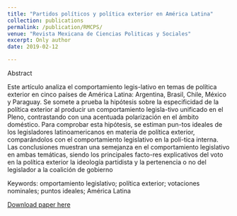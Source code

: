 ```yaml
---
title: "Partidos políticos y política exterior en América Latina"
collection: publications
permalink: /publication/RMCPS/
venue: "Revista Mexicana de Ciencias Politicas y Sociales"
excerpt: Only author
date: 2019-02-12

---
```


Abstract

Este artículo analiza el comportamiento legis-lativo en temas de política exterior en cinco países de América Latina: Argentina, Brasil, Chile, México y Paraguay. Se somete a prueba la hipótesis sobre la especificidad de la política exterior al producir un comportamiento legisla-tivo unificado en el Pleno, contrastando con una acentuada polarización en el ámbito doméstico. Para comprobar esta hipótesis, se estiman pun-tos ideales de los legisladores latinoamericanos en materia de política exterior, comparándolos con el comportamiento legislativo en la polí-tica interna. Las conclusiones muestran una semejanza en el comportamiento legislativo en ambas temáticas, siendo los principales facto-res explicativos del voto en la política exterior la ideología partidista y la pertenencia o no del legislador a la coalición de gobierno

Keywords: omportamiento legislativo; política exterior; votaciones nominales; puntos ideales; América Latina


[Download paper here](http://www.revistas.unam.mx/index.php/rmcpys/article/view/63207/60216)


